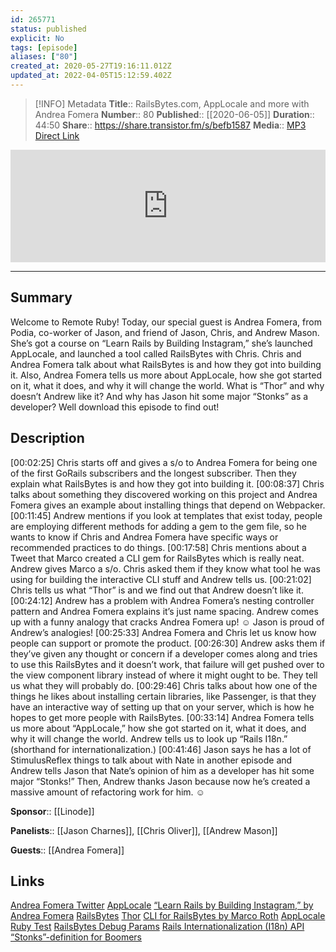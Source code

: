 ```yaml
---
id: 265771
status: published
explicit: No
tags: [episode]
aliases: ["80"]
created_at: 2020-05-27T19:16:11.012Z
updated_at: 2022-04-05T15:12:59.402Z
---
```


> [!INFO] Metadata
> **Title**:: RailsBytes.com, AppLocale and more with Andrea Fomera
> **Number**:: 80
> **Published**:: [[2020-06-05]]
> **Duration**:: 44:50
> **Share**:: <https://share.transistor.fm/s/befb1587>
> **Media**:: [MP3 Direct Link](https://dts.podtrac.com/redirect.mp3/media.transistor.fm/befb1587/4d4a5a34.mp3)

<iframe width="100%" height="180" frameborder="no" scrolling="no" seamless src="https://share.transistor.fm/e/befb1587/dark"></iframe>

---

## Summary

Welcome to Remote Ruby! Today, our special guest is Andrea Fomera, from Podia, co-worker of Jason, and friend of Jason, Chris, and Andrew Mason. She’s got a course on “Learn Rails by Building Instagram,” she’s launched AppLocale, and launched a tool called RailsBytes with Chris. Chris and Andrea Fomera talk about what RailsBytes is and how they got into building it. Also, Andrea Fomera tells us more about AppLocale, how she got started on it, what it does, and why it will change the world. What is “Thor” and why doesn’t Andrew like it? And why has Jason hit some major “Stonks” as a developer? Well download this episode to find out!

## Description

[00:02:25] Chris starts off and gives a s/o to Andrea Fomera for being one of the first GoRails subscribers and the longest subscriber. Then they explain what RailsBytes is and how they got into building it.
[00:08:37] Chris talks about something they discovered working on this project and Andrea Fomera gives an example about installing things that depend on Webpacker.
[00:11:45] Andrew mentions if you look at templates that exist today, people are employing different methods for adding a gem to the gem file, so he wants to know if Chris and Andrea Fomera have specific ways or recommended practices to do things.
[00:17:58] Chris mentions about a Tweet that Marco created a CLI gem for RailsBytes which is really neat. Andrew gives Marco a s/o. Chris asked them if they know what tool he was using for building the interactive CLI stuff and Andrew tells us.
[00:21:02] Chris tells us what “Thor” is and we find out that Andrew doesn’t like it.
[00:24:12] Andrew has a problem with Andrea Fomera’s nesting controller pattern and Andrea Fomera explains it’s just name spacing. Andrew comes up with a funny analogy that cracks Andrea Fomera up! ☺ Jason is proud of Andrew’s analogies!
[00:25:33] Andrea Fomera and Chris let us know how people can support or promote the product.
[00:26:30] Andrew asks them if they’ve given any thought or concern if a developer comes along and tries to use this RailsBytes and it doesn’t work, that failure will get pushed over to the view component library instead of where it might ought to be. They tell us what they will probably do.
[00:29:46] Chris talks about how one of the things he likes about installing certain libraries, like Passenger, is that they have an interactive way of setting up that on your server, which is how he hopes to get more people with RailsBytes.
[00:33:14] Andrea Fomera tells us more about “AppLocale,” how she got started on it, what it does, and why it will change the world. Andrew tells us to look up “Rails I18n.” (shorthand for internationalization.)
[00:41:46] Jason says he has a lot of StimulusReflex things to talk about with Nate in another episode and Andrew tells Jason that Nate’s opinion of him as a developer has hit some major “Stonks!” Then, Andrew thanks Jason because now he’s created a massive amount of refactoring work for him. ☺

**Sponsor**:: [[Linode]]

**Panelists**:: [[Jason Charnes]], [[Chris Oliver]], [[Andrew Mason]]

**Guests**:: [[Andrea Fomera]]

## Links

[Andrea Fomera Twitter](https://twitter.com/afomera)
[AppLocale](https://applocale.dev/)
[“Learn Rails by Building Instagram,” by Andrea Fomera](https://store.afomera.dev/courses/learn-rails-by-building-instagram)
[RailsBytes](https://railsbytes.com/)
[Thor](http://whatisthor.com/)
[CLI for RailsBytes by Marco Roth](https://github.com/marcoroth/railsbytes-cli)
[AppLocale Ruby Test](https://github.com/applocale/applocale-ruby/blob/master/test/applocale/cli_test.rb)
[RailsBytes Debug Params](https://railsbytes.com/public/templates/VRZsv9)
[Rails Internationalization (I18n) API](https://guides.rubyonrails.org/i18n.html)
[“Stonks”-definition for Boomers](https://www.urbandictionary.com/define.php?term=Stonks)
